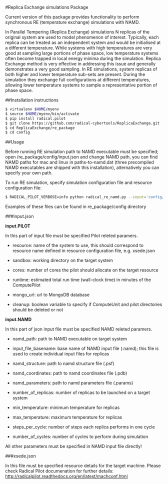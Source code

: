 #Replica Exchange simulations Package

Current version of this package provides functionality to perform synchronous RE (temperature exchange) simulations with NAMD. 

In Parallel Tempering (Replica Exchange) simulations N replicas of the original system are used to model phenomenon of interest. Typically, each replica can be treated as an independent system and would be initialised at a different temperature. While systems with high temperatures are very good at  sampling large portions of phase space, low temperature systems often become trapped in local energy minima during the simulation. Replica Exchange method is very effective in addressing this issue and generally demonstrates a very good sampling. In RE simulations, system replicas of both higher and lower temperature sub-sets are present. During the simulation they exchange full configurations at different temperatures, allowing lower temperature systems to sample a representative portion of phase space.


##Installation instructions

```bash
$ virtualenv $HOME/myenv 
$ source $HOME/myenv/bin/activate 
$ pip install radical.pilot
$ git clone https://github.com/radical-cybertools/ReplicaExchange.git 
$ cd ReplicaExchange/re_package 
$ cd config
```

##Usage

Before running RE simulation path to NAMD executable must be specified; open /re_package/config/input.json and change NAMD path, you can find NAMD paths for mac and linux in paths-to-namd.dat (three precompiled NAMD executables are shipped with this installation), alternatively you can specify your own path.

To run RE simulation, specify simulation configuration file and resource configuration file: 

```bash
$ RADICAL_PILOT_VERBOSE=info python radical_re_namd.py --input='config/input.json' --resource='config/xsede.json'
```

Examples of these files can be found in re_package/config directory

###input.json 

**input.PILOT**

In this part of input file must be specified Pilot releted paramers. 

- resource: name of the system to use, this should correspond to resource name defined in resource configuration file, e.g. xsede.json  

- sandbox: working directory on the target system

- cores: number of cores the pilot should allocate on the target resource 

- runtime: estimated total run time (wall-clock time) in minutes of the ComputePilot

- mongo_url: url to MongoDB database

- cleanup: boolean variable to specify if ComputeUnit and pilot directories should be deleted or not  

**input.NAMD**

In this part of json input file must be specified NAMD releted paramers. 

- namd_path: path to NAMD executable on target system

- input_file_basename: base name of NAMD input file (.namd); this file is used to create individual input files for replicas 

- namd_structure: path to namd structure file (.psf)

- namd_coordinates: path to namd coordinates file (.pdb)

- namd_parameters: path to namd parameters file (.params) 

- number_of_replicas: number of replicas to be launched on a target system

- min_temperature: minimum temperature for replicas

- max_temperature: maximum temperature for replicas  

- steps_per_cycle: number of steps each replica performs in one cycle

- number_of_cycles: number of cycles to perform during simulation

All other parameters must be specified in NAMD input file directly!

###xsede.json 

In this file must be specified resource details for the target machine. Please check Radical Pilot documenation for further details: http://radicalpilot.readthedocs.org/en/latest/machconf.html 




